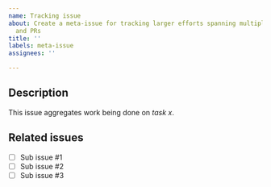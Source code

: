 ```yaml
---
name: Tracking issue
about: Create a meta-issue for tracking larger efforts spanning multiple issues
  and PRs
title: ''
labels: meta-issue
assignees: ''

---
```


## Description

This issue aggregates work being done on _task x_.

## Related issues

- [ ] Sub issue #1
- [ ] Sub issue #2
- [ ] Sub issue #3
